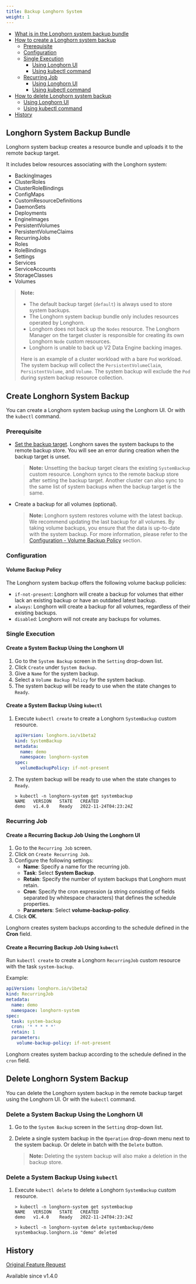 ```yaml
---
title: Backup Longhorn System
weight: 1
---
```


- [What is in the Longhorn system backup bundle](#longhorn-system-backup-bundle)
- [How to create a Longhorn system backup](#create-longhorn-system-backup)
    - [Prerequisite](#prerequisite)
    - [Configuration](#configuration)
    - [Single Execution](#single-execution)
      - [Using Longhorn UI](#create-a-system-backup-using-the-longhorn-ui)
      - [Using kubectl command](#create-a-system-backup-using-kubectl)
    - [Recurring Job](#recurring-job)
      - [Using Longhorn UI](#create-a-recurring-backup-job-using-the-longhorn-ui)
      - [Using kubectl command](#create-a-recurring-backup-job-using-kubectl)
- [How to delete Longhorn system backup](#delete-longhorn-system-backup)
    - [Using Longhorn UI](#delete-a-system-backup-using-the-longhorn-ui)
    - [Using kubectl command](#delete-a-system-backup-using-kubectl)
- [History](#history)

## Longhorn System Backup Bundle

Longhorn system backup creates a resource bundle and uploads it to the remote backup target.

It includes below resources associating with the Longhorn system:
- BackingImages
- ClusterRoles
- ClusterRoleBindings
- ConfigMaps
- CustomResourceDefinitions
- DaemonSets
- Deployments
- EngineImages
- PersistentVolumes
- PersistentVolumeClaims
- RecurringJobs
- Roles
- RoleBindings
- Settings
- Services
- ServiceAccounts
- StorageClasses
- Volumes

> **Note:**
>
> - The default backup target (`default`) is always used to store system backups.
> - The Longhorn system backup bundle only includes resources operated by Longhorn.
> - Longhorn does not back up the `Nodes` resource. The Longhorn Manager on the target cluster is responsible for creating its own Longhorn `Node` custom resources.
> - Longhorn is unable to back up V2 Data Engine backing images.
>
> Here is an example of a cluster workload with a bare `Pod` workload. The system backup will collect the `PersistentVolumeClaim`, `PersistentVolume`, and `Volume`. The system backup will exclude the `Pod` during system backup resource collection.

## Create Longhorn System Backup

You can create a Longhorn system backup using the Longhorn UI. Or with the `kubectl` command.

### Prerequisite

- [Set the backup target](../../../snapshots-and-backups/backup-and-restore/set-backup-target). Longhorn saves the system backups to the remote backup store. You will see an error during creation when the backup target is unset.

   > **Note:** Unsetting the backup target clears the existing `SystemBackup` custom resource. Longhorn syncs to the remote backup store after setting the backup target. Another cluster can also sync to the same list of system backups when the backup target is the same.

- Create a backup for all volumes (optional).

  > **Note:** Longhorn system restores volume with the latest backup. We recommend updating the last backup for all volumes. By taking volume backups, you ensure that the data is up-to-date with the system backup. For more information, please refer to the [Configuration - Volume Backup Policy](#volume-backup-policy) section.

### Configuration

#### Volume Backup Policy
The Longhorn system backup offers the following volume backup policies:
 - `if-not-present`: Longhorn will create a backup for volumes that either lack an existing backup or have an outdated latest backup.
 - `always`: Longhorn will create a backup for all volumes, regardless of their existing backups.
 - `disabled`: Longhorn will not create any backups for volumes.

### Single Execution

#### Create a System Backup Using the Longhorn UI

1. Go to the `System Backup` screen in the `Setting` drop-down list.
1. Click `Create` under `System Backup`.
1. Give a `Name` for the system backup.
1. Select a `Volume Backup Policy` for the system backup.
1. The system backup will be ready to use when the state changes to `Ready`.

#### Create a System Backup Using `kubectl`

1. Execute `kubectl create` to create a Longhorn `SystemBackup` custom resource.
   ```yaml
   apiVersion: longhorn.io/v1beta2
   kind: SystemBackup
   metadata:
     name: demo
     namespace: longhorn-system
   spec:
     volumeBackupPolicy: if-not-present
   ```
1. The system backup will be ready to use when the state changes to `Ready`.
   ```
   > kubectl -n longhorn-system get systembackup
   NAME   VERSION   STATE   CREATED
   demo   v1.4.0    Ready   2022-11-24T04:23:24Z
   ```

### Recurring Job

#### Create a Recurring Backup Job Using the Longhorn UI

1. Go to the `Recurring Job` screen.
1. Click on `Create Recurring Job`.
1. Configure the following settings:
   - **Name**: Specify a name for the recurring job.
   - **Task**: Select **System Backup**.
   - **Retain**: Specify the number of system backups that Longhorn must retain.
   - **Cron**: Specify the cron expression (a string consisting of fields separated by whitespace characters) that defines the schedule properties.
   - **Parameters**: Select **volume-backup-policy**.
1. Click **OK**.

Longhorn creates system backups according to the schedule defined in the **Cron** field.

#### Create a Recurring Backup Job Using `kubectl`

Run `kubectl create` to create a Longhorn `RecurringJob` custom resource with the task `system-backup`.

Example:
   ```yaml
   apiVersion: longhorn.io/v1beta2
   kind: RecurringJob
   metadata:
     name: demo
     namespace: longhorn-system
   spec:
     task: system-backup
     cron: '* * * * *'
     retain: 1
     parameters:
       volume-backup-policy: if-not-present
   ```

Longhorn creates system backup according to the schedule defined in the `cron` field.

## Delete Longhorn System Backup

You can delete the Longhorn system backup in the remote backup target using the Longhorn UI. Or with the `kubectl` command.

### Delete a System Backup Using the Longhorn UI

1. Go to the `System Backup` screen in the `Setting` drop-down list.
1. Delete a single system backup in the `Operation` drop-down menu next to the system backup. Or delete in batch with the `Delete` button.

   > **Note:** Deleting the system backup will also make a deletion in the backup store.

### Delete a System Backup Using `kubectl`

1. Execute `kubectl delete` to delete a Longhorn `SystemBackup` custom resource.
   ```
   > kubectl -n longhorn-system get systembackup
   NAME   VERSION   STATE   CREATED
   demo   v1.4.0    Ready   2022-11-24T04:23:24Z

   > kubectl -n longhorn-system delete systembackup/demo
   systembackup.longhorn.io "demo" deleted
   ```

## History
[Original Feature Request](https://github.com/longhorn/longhorn/issues/1455)

Available since v1.4.0
